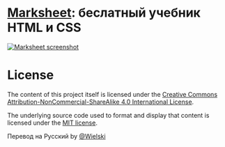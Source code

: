 # [Marksheet](http://marksheet.io): беслатный учебник HTML и CSS

[![Marksheet screenshot](https://raw.github.com/wielski/wielski.github.io/master/images/marksheet-free-guide-html-css.png)](http://marksheet.io)

# License

The content of this project itself is licensed under the [Creative Commons Attribution-NonCommercial-ShareAlike 4.0 International License](http://creativecommons.org/licenses/by-nc-sa/4.0/).

The underlying source code used to format and display that content is licensed under the [MIT license](http://opensource.org/licenses/mit-license.php).

Перевод на Русский by [@Wielski](http://vk.com/wielski)
